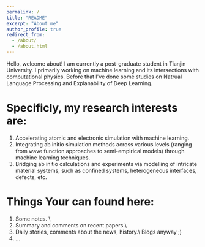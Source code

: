```yaml
---
permalink: /
title: "README"
excerpt: "About me"
author_profile: true
redirect_from: 
  - /about/
  - /about.html
---
```


Hello, welcome about!
I am currently a post-graduate student in Tianjin University. I primarily working on machine learning and its intersections with computational physics. Before that I've done some studies on Natrual Language Processing and Explanability of Deep Learning.

Specificly, my research interests are:
======
1. Accelerating atomic and electronic simulation with machine learning.
2. Integrating ab initio simulation methods across various levels (ranging from wave function approaches to semi-empirical models) through machine learning techniques.
3. Bridging ab initio calculations and experiments via modelling of intricate material systems, such as confined systems, heterogeneous interfaces, defects, etc.

Things Your can found here:
======
1. Some notes. \\
2. Summary and comments on recent papers.\\
3. Daily stories, comments about the news, history.\\
Blogs anyway ;)
4. ...
